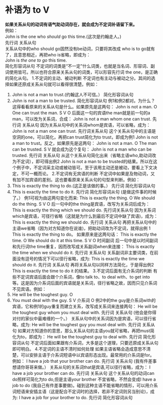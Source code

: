 # 补语为 to V

<b>如果**关系从句的动词有语气助动词**存在，就会成为**不定词补语**留下来。</b>  
例如：  
John is the one who <em>should</em> go this time.(这次是约翰走人。)  
先行词 关系从句  
关系从句中的who should go固然没有be动词，只要将其改成 who is to go就有了，且意思相近，再把who is省略，即成为：  
John is <em>the one to go</em> this time.  
简化形容词从句
不定词的词类是“不一定”什么词类，也就是当名词、形容词、副词使用皆可。所以也符合原来关系从句的词类，可以形容先行词 the one，是正确的简化从句。
1.不定词的主动、被动判断
不定词也有主动与被动之分。其间的选择如果还原成关系从句就可以看得很清楚。例如：
1. John is not a man to trust.(约翰这人不可信。）
简化形容词从句
2. John is not a man to be trusted.
简化形容词从句
例1和例2都对。为什么？这得看看原来的关系从句是什么。如果原先是这两句：
John is not a man.
O
One can trust the man.
S V O
后面这一句的宾语the man就是前一句的a man，可以改为关系词，合成：
John is not a man whom one can trust.
先行词 关系从句
因为关系从句中的关系词whom是宾语，可以省略，成为：
John is not a man one can trust.
先行词关系从句
这个关系从句中的主语是空洞的one，可以简化，再把can trust简化为to trust，即成为例1 John is not a man to trust。反之，如果原先是这两句：
John is not a man.
O
The man can be trusted.
S V
就会成为这个复句：
John is not a man who can be trusted.
先行词 关系从句
从这个关系从句简化出来（省略主语who,助动词改为不定词），即可得出例2 John is not a man to be trusted的结果。所以在这个例子中，不定词采主动或被动皆可。至于该用主动还是被动，要看上下文决定，不可一概而论。
2.不定词有无宾语的判断
不定词中如果是及物动词，又有加不加宾语的差别。这也要看原来关系从句的句型来判断。例如：
1. This is exactly the thing to do.(这正是该做的事。）
先行词 简化形容词从句
2. This is exactly the time to do it.
先行词 简化形容词从句
(是做这件事的时候了。）
例1可视为由这两句变化而来:
This is exactly the thing.
O
We should do the thing.
S V O
后一句中的the thing是宾语，改写为关系词后成为：
This is exactly the thing which we should do.
先行词关系从句
因为关系词which是宾语，可径行省略（这就是为什么到最后不定词中缺了宾语)，成为：
This is exactly the thing we should do.
先行词 关系从句
再把关系从句中的主语we省略（因为对方知道你在说谁)，把助动词改为不定词，就得出例 1 This is exactly the thing to do。
如果原来是这两句话：
This is exactly the time.
O
We should do it at this time.
S V O 时间副词
后一句中是以时间副词和先行词the time重复，因而改写成关系副词when来连接：
This is exactly the time when we should do it.
先行词 关系从句
关系副词非主要词类，在前面没有逗号的情况下可以径行省略，成为:
This is exactly the time we should do it.
先行词 关系从句
再将关系从句以同样方法简化，于是得出例2 This is exactly the time to do it 的结果。
3.不定词后面有无介系词的判断
有些不定词宾语后面会跟个介系词，像to talk to、to deal with、to get into 等。这是因为介系词后面的宾语就是关系词，径行省略之故，因而只见介系词不见宾语。例如：
1. He will be the toughest guy.
O
2. You must deal with the guy.
S V 介系词 O
例2中的the guy是介系词with的宾语，它和例1的guy重复而建立关系，改写成关系词来连接两句：
He will be the toughest guy whom you must deal with.
先行词 关系从句
(他会是你得对付的家伙中最难缠的一个。）
关系从句中的关系词因为是宾语，可以径行省略，成为:
He will be the toughest guy you must deal with.
先行词 关系从句
如果对方知道你的意思，那么关系从句的主语you就可省略，再把must简化为to，即成为：
He will be the toughest guy to deal with.
先行词 简化形容词从句
不定词后面如果跟有介系词，大多是这个道理，只要还原成关系从句即可明白。
4.不定词的主语不清时如何处理
如果主语省略会造成意思不清楚，可以安排主语于介系词短语中以宾语形态出现。最常用的介系词是for。例如：
I have a job that your brother can do.
先行词 关系从句
(我有件差事想请你哥哥来做。）
关系从句的关系词that是宾语,可以径行省略，成为：
I have a job your brother can do.
先行词 关系从句
这个关系从句的动词can do照样可简化为to do,但是主语your brother 不宜省略，不然会变成I have a job to do (我自己有件差事要做)。碰到这种主语不能省略的情形，可以用介系词短语来安插主语（这是配合不定词时的选择，若非不定词则另当别论)，成为:
I have a job for your brother to do.
先行词 简化形容词从句